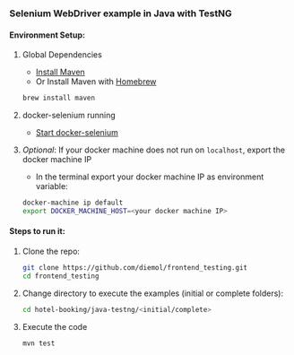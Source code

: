### Selenium WebDriver example in Java with TestNG

#### Environment Setup:

1. Global Dependencies
    * [Install Maven](https://maven.apache.org/install.html)
    * Or Install Maven with [Homebrew](http://brew.sh/)
    ```sh
    brew install maven
    ```

1. docker-selenium running
    * [Start docker-selenium](https://github.com/diemol/frontend_testing/blob/master/more-examples/README.md#docker-selenium-is-used-to-run-the-tests)

1. _Optional_: If your docker machine does not run on `localhost`, export the docker machine IP
    * In the terminal export your docker machine IP as environment variable:
    ```sh
    docker-machine ip default
    export DOCKER_MACHINE_HOST=<your docker machine IP>
    ```

#### Steps to run it:

1. Clone the repo:

    ```sh
    git clone https://github.com/diemol/frontend_testing.git
    cd frontend_testing
    ```
1. Change directory to execute the examples (initial or complete folders):

    ```sh
    cd hotel-booking/java-testng/<initial/complete>
    ```
1. Execute the code

	```sh
	mvn test
	```



